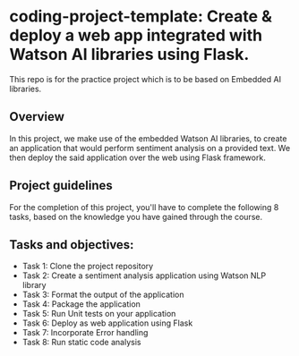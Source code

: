 # coding-project-template: Create & deploy a web app integrated with Watson AI libraries using Flask.
This repo is for the practice project which is to be based on Embedded AI libraries. 
## Overview
In this project, we make use of the embedded Watson AI libraries, to create an application that would perform sentiment analysis on a provided text. We then deploy the said application over the web using Flask framework.

## Project guidelines
For the completion of this project, you'll have to complete the following 8 tasks, based on the knowledge you have gained through the course.

## Tasks and objectives:
* Task 1: Clone the project repository
* Task 2: Create a sentiment analysis application using Watson NLP library
* Task 3: Format the output of the application
* Task 4: Package the application
* Task 5: Run Unit tests on your application
* Task 6: Deploy as web application using Flask
* Task 7: Incorporate Error handling
* Task 8: Run static code analysis
